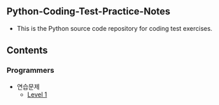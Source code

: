 ## Python-Coding-Test-Practice-Notes
- This is the Python source code repository for coding test exercises.

## Contents
### Programmers
- 연습문제
  - [Level 1](https://github.com/minji0801/Python-Coding-Test-Practice-Notes/tree/main/Programmers/연습문제/Level%201)
